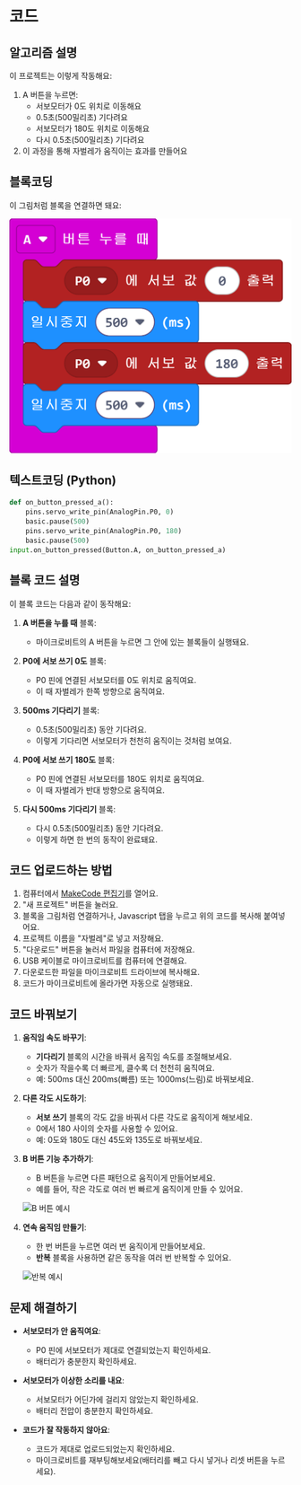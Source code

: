 # 코드

## 알고리즘 설명

이 프로젝트는 이렇게 작동해요:

1. A 버튼을 누르면:
   - 서보모터가 0도 위치로 이동해요
   - 0.5초(500밀리초) 기다려요
   - 서보모터가 180도 위치로 이동해요
   - 다시 0.5초(500밀리초) 기다려요
2. 이 과정을 통해 자벌레가 움직이는 효과를 만들어요

## 블록코딩

이 그림처럼 블록을 연결하면 돼요:

![코드 블록](/img/microbit-inchworm.png)

## 텍스트코딩 (Python)

```python
def on_button_pressed_a():
    pins.servo_write_pin(AnalogPin.P0, 0)
    basic.pause(500)
    pins.servo_write_pin(AnalogPin.P0, 180)
    basic.pause(500)
input.on_button_pressed(Button.A, on_button_pressed_a)
```

## 블록 코드 설명

이 블록 코드는 다음과 같이 동작해요:

1. **A 버튼을 누를 때** 블록: 
   - 마이크로비트의 A 버튼을 누르면 그 안에 있는 블록들이 실행돼요.

2. **P0에 서보 쓰기 0도** 블록:
   - P0 핀에 연결된 서보모터를 0도 위치로 움직여요.
   - 이 때 자벌레가 한쪽 방향으로 움직여요.

3. **500ms 기다리기** 블록:
   - 0.5초(500밀리초) 동안 기다려요.
   - 이렇게 기다리면 서보모터가 천천히 움직이는 것처럼 보여요.

4. **P0에 서보 쓰기 180도** 블록:
   - P0 핀에 연결된 서보모터를 180도 위치로 움직여요.
   - 이 때 자벌레가 반대 방향으로 움직여요.

5. **다시 500ms 기다리기** 블록:
   - 다시 0.5초(500밀리초) 동안 기다려요.
   - 이렇게 하면 한 번의 동작이 완료돼요.

## 코드 업로드하는 방법

1. 컴퓨터에서 [MakeCode 편집기](https://makecode.microbit.org/)를 열어요.
2. "새 프로젝트" 버튼을 눌러요.
3. 블록을 그림처럼 연결하거나, Javascript 탭을 누르고 위의 코드를 복사해 붙여넣어요.
4. 프로젝트 이름을 "자벌레"로 넣고 저장해요.
5. "다운로드" 버튼을 눌러서 파일을 컴퓨터에 저장해요.
6. USB 케이블로 마이크로비트를 컴퓨터에 연결해요.
7. 다운로드한 파일을 마이크로비트 드라이브에 복사해요.
8. 코드가 마이크로비트에 올라가면 자동으로 실행돼요.

## 코드 바꿔보기

1. **움직임 속도 바꾸기**:
   - **기다리기** 블록의 시간을 바꿔서 움직임 속도를 조절해보세요.
   - 숫자가 작을수록 더 빠르게, 클수록 더 천천히 움직여요.
   - 예: 500ms 대신 200ms(빠름) 또는 1000ms(느림)로 바꿔보세요.

2. **다른 각도 시도하기**:
   - **서보 쓰기** 블록의 각도 값을 바꿔서 다른 각도로 움직이게 해보세요.
   - 0에서 180 사이의 숫자를 사용할 수 있어요.
   - 예: 0도와 180도 대신 45도와 135도로 바꿔보세요.

3. **B 버튼 기능 추가하기**:
   - B 버튼을 누르면 다른 패턴으로 움직이게 만들어보세요.
   - 예를 들어, 작은 각도로 여러 번 빠르게 움직이게 만들 수 있어요.

   ![B 버튼 예시](/img/b-button-example.png)

4. **연속 움직임 만들기**:
   - 한 번 버튼을 누르면 여러 번 움직이게 만들어보세요.
   - **반복** 블록을 사용하면 같은 동작을 여러 번 반복할 수 있어요.
   
   ![반복 예시](/img/repeat-example.png)

## 문제 해결하기

- **서보모터가 안 움직여요**: 
  - P0 핀에 서보모터가 제대로 연결되었는지 확인하세요.
  - 배터리가 충분한지 확인하세요.
  
- **서보모터가 이상한 소리를 내요**:
  - 서보모터가 어딘가에 걸리지 않았는지 확인하세요.
  - 배터리 전압이 충분한지 확인하세요.
  
- **코드가 잘 작동하지 않아요**:
  - 코드가 제대로 업로드되었는지 확인하세요.
  - 마이크로비트를 재부팅해보세요(배터리를 빼고 다시 넣거나 리셋 버튼을 누르세요).